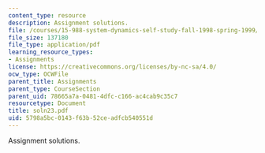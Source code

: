 ```yaml
---
content_type: resource
description: Assignment solutions.
file: /courses/15-988-system-dynamics-self-study-fall-1998-spring-1999/5798a5bc0143f63b52ceadfcb540551d_soln23.pdf
file_size: 137180
file_type: application/pdf
learning_resource_types:
- Assignments
license: https://creativecommons.org/licenses/by-nc-sa/4.0/
ocw_type: OCWFile
parent_title: Assignments
parent_type: CourseSection
parent_uid: 78665a7a-0481-4dfc-c166-ac4cab9c35c7
resourcetype: Document
title: soln23.pdf
uid: 5798a5bc-0143-f63b-52ce-adfcb540551d
---
```

Assignment solutions.